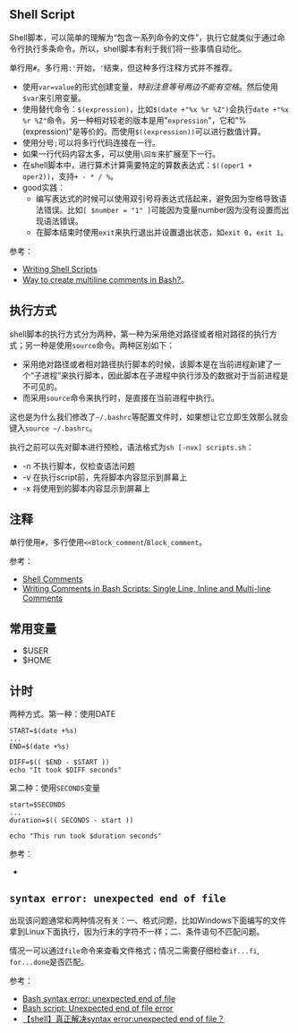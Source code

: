 ## Shell Script

Shell脚本，可以简单的理解为“包含一系列命令的文件”，执行它就类似于通过命令行执行多条命令。所以，shell脚本有利于我们将一些事情自动化。


单行用`#`。多行用`:'`开始，`'`结束，但这种多行注释方式并不推荐。

- 使用`var=value`的形式创建变量，*特别注意等号两边不能有空格*。然后使用`$var`来引用变量。
- 使用替代命令：`$(expression)`，比如`$(date +"%x %r %Z")`会执行`date +"%x %r %Z"`命令。另一种相对较老的版本是用"`expression`"，它和"%(expression)"是等价的。而使用`$((expression))`可以进行数值计算。
- 使用分号`;`可以将多行代码连接在一行。
- 如果一行代码内容太多，可以使用`\回车`来扩展至下一行。
- 在shell脚本中，进行算术计算需要特定的算数表达式：`$((oper1 + oper2))`，支持`+ - * / %`。
- good实践：
    - 编写表达式的时候可以使用双引号将表达式括起来，避免因为空格导致语法错误。比如`[ $number = "1" ]`可能因为变量number因为没有设置而出现语法错误。
    - 在脚本结束时使用`exit`来执行退出并设置退出状态，如`exit 0`，`exit 1`。


参考：

- [Writing Shell Scripts](https://linuxcommand.org/lc3_writing_shell_scripts.php)
- [Way to create multiline comments in Bash?](https://stackoverflow.com/questions/43158140/way-to-create-multiline-comments-in-bash)。


## 执行方式

shell脚本的执行方式分为两种，第一种为采用绝对路径或者相对路径的执行方式；另一种是使用`source`命令。两种区别如下：

- 采用绝对路径或者相对路径执行脚本的时候，该脚本是在当前进程新建了一个“子进程”来执行脚本，因此脚本在子进程中执行涉及的数据对于当前进程是不可见的。
- 而采用`source`命令来执行时，是直接在当前进程中执行。

这也是为什么我们修改了`~/.bashrc`等配置文件时，如果想让它立即生效那么就会键入`source ~/.bashrc`。

执行之前可以先对脚本进行预检，语法格式为`sh [-nvx] scripts.sh`：

- -n 不执行脚本，仅检查语法问题
- -v 在执行script前，先将脚本内容显示到屏幕上
- -x 将使用到的脚本内容显示到屏幕上


## 注释

单行使用`#`，多行使用`<<Block_comment`/`Block_comment`。

参考：

- [Shell Comments](https://bash.cyberciti.biz/guide/Shell_Comments)
- [Writing Comments in Bash Scripts: Single Line, Inline and Multi-line Comments](https://linuxhandbook.com/comments-bash-script/)


## 常用变量

- $USER
- $HOME


## 计时

两种方式。第一种：使用DATE

```
START=$(date +%s)
...
END=$(date +%s)

DIFF=$(( $END - $START ))
echo "It took $DIFF seconds"
```


第二种：使用`SECONDS`变量

```
start=$SECONDS
...
duration=$(( SECONDS - start ))

echo "This run took $duration seconds"
```

参考：

- [](https://stackoverflow.com/questions/385408/get-program-execution-time-in-the-shell)

## `syntax error: unexpected end of file`

出现该问题通常和两种情况有关：一、格式问题，比如Windows下面编写的文件拿到Linux下面执行，因为行末的字符不一样；二、条件语句不匹配问题。

情况一可以通过`file`命令来查看文件格式；情况二需要仔细检查`if...fi`, `for...done`是否匹配。

参考：

- [Bash syntax error: unexpected end of file](https://stackoverflow.com/questions/6366530/bash-syntax-error-unexpected-end-of-file)
- [Bash script: Unexpected end of file error](https://linuxconfig.org/bash-script-unexpected-end-of-file-error)
- [【shell】真正解决syntax error:unexpected end of file？](https://www.cnblogs.com/jessepeng/p/12202626.html)
